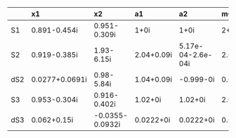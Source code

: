 |   |x1             |x2           |a1         |a2                |m0             |m1            |m2             |m3            |
|:--|:--------------|:------------|:----------|:-----------------|:--------------|:-------------|:--------------|:-------------|
|S1 |0.891-0.454i   |0.951-0.309i |1+0i       |1+0i              |2+0i           |1.84-0.76i    |1.4-1.4i       |0.74-1.8i     |
|S2 |0.919-0.385i   |1.93-6.15i   |2.04+0.09i |5.17e-04-2.6e-04i |2.04+0.09i     |1.91-0.71i    |1.46-1.39i     |0.76-1.7i     |
|dS2 |0.0277+0.0691i |0.98-5.84i   |1.04+0.09i |-0.999-0i         |0.0425+0.0877i |0.067+0.0542i |0.0624+0.0105i |0.019+0.0951i |
|S3 |0.953-0.304i |0.916-0.402i    |1.02+0i   |1.02+0i   |2.04+0.09i     |1.91-0.71i    |1.46-1.39i     |0.76-1.7i     |
|dS3 |0.062+0.15i  |-0.0355-0.0932i |0.0222+0i |0.0222+0i |0.0425+0.0877i |0.067+0.0542i |0.0624+0.0105i |0.019+0.0951i |